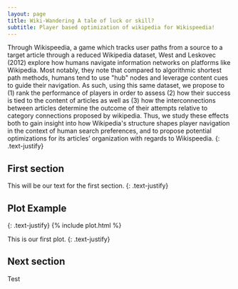 ```yaml
---
layout: page
title: Wiki-Wandering A tale of luck or skill?
subtitle: Player based optimization of wikipedia for Wikispeedia!
---
```


Through Wikispeedia, a game which tracks user paths from a source to a target article through a reduced Wikipedia dataset, West and Leskovec (2012) explore how humans navigate information networks on platforms like Wikipedia. Most notably, they note that compared to algorithmic shortest path methods, humans tend to use "hub" nodes and leverage content cues to guide their navigation. As such, using this same dataset, we propose to (1) rank the performance of players in order to assess (2) how their success is tied to the content of articles as well as (3) how the interconnections between articles determine the outcome of their attempts relative to category connections proposed by wikipedia. Thus, we study these effects both to gain insight into how Wikipedia's structure shapes player navigation in the context of human search preferences, and to propose potential optimizations for its articles’ organization with regards to Wikispeedia.
{: .text-justify}

## First section

This will be our text for the first section. 
{: .text-justify}

## Plot Example

{: .text-justify}
{% include plot.html %}

This is our first plot.
{: .text-justify}

## Next section

Test
